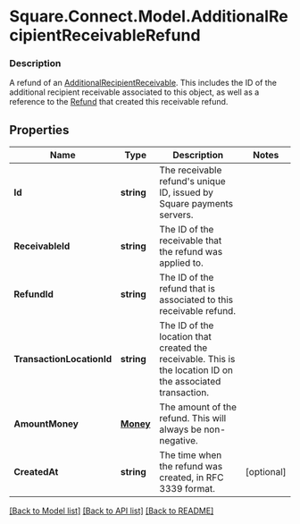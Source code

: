 # Square.Connect.Model.AdditionalRecipientReceivableRefund

### Description

A refund of an [AdditionalRecipientReceivable](#type-additionalrecipientreceivable). This includes the ID of the additional recipient receivable associated to this object, as well as a reference to the [Refund](#type-refund) that created this receivable refund.

## Properties

Name | Type | Description | Notes
------------ | ------------- | ------------- | -------------
**Id** | **string** | The receivable refund&#39;s unique ID, issued by Square payments servers. | 
**ReceivableId** | **string** | The ID of the receivable that the refund was applied to. | 
**RefundId** | **string** | The ID of the refund that is associated to this receivable refund. | 
**TransactionLocationId** | **string** | The ID of the location that created the receivable. This is the location ID on the associated transaction. | 
**AmountMoney** | [**Money**](Money.md) | The amount of the refund. This will always be non-negative. | 
**CreatedAt** | **string** | The time when the refund was created, in RFC 3339 format. | [optional] 



[[Back to Model list]](../README.md#documentation-for-models) [[Back to API list]](../README.md#documentation-for-api-endpoints) [[Back to README]](../README.md)

